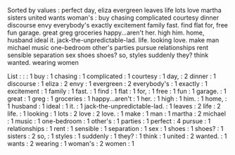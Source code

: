 Sorted by values :
perfect day, eliza evergreen leaves life lots love martha sisters united wants woman's : buy chasing complicated courtesy dinner discourse envy everybody's exactly excitement family fast. find flat for, free fun garage. great greg groceries happy...aren't her. high him. home, husband ideal it. jack-the-unpredictable-lad. life. looking love. make man michael music one-bedroom other's parties pursue relationships rent sensible separation sex shoes shoes? so, styles suddenly they? think wanted. wearing women 

List :
: : 1
buy : 1
chasing : 1
complicated : 1
courtesy : 1
day, : 2
dinner : 1
discourse : 1
eliza : 2
envy : 1
evergreen : 2
everybody's : 1
exactly : 1
excitement : 1
family : 1
fast. : 1
find : 1
flat : 1
for, : 1
free : 1
fun : 1
garage. : 1
great : 1
greg : 1
groceries : 1
happy...aren't : 1
her. : 1
high : 1
him. : 1
home, : 1
husband : 1
ideal : 1
it. : 1
jack-the-unpredictable-lad. : 1
leaves : 2
life : 2
life. : 1
looking : 1
lots : 2
love : 2
love. : 1
make : 1
man : 1
martha : 2
michael : 1
music : 1
one-bedroom : 1
other's : 1
parties : 1
perfect : 4
pursue : 1
relationships : 1
rent : 1
sensible : 1
separation : 1
sex : 1
shoes : 1
shoes? : 1
sisters : 2
so, : 1
styles : 1
suddenly : 1
they? : 1
think : 1
united : 2
wanted. : 1
wants : 2
wearing : 1
woman's : 2
women : 1
